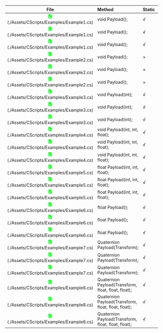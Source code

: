 | File      | Method    |  Static   | Call      | csTime    | jsTime    | luaTime   | csResult  | jsResult  | luaResult |
| :----:    | :----     |  :----    | :----:    | :----:    | :----:    | :----:    | :----:    | :----:    | :----:    |
| ![文件](./pic/code_file.png)(./Assets/CScripts/Examples/Example1.cs)       | void Payload();       | √       | 1000       | 1.0ms       | 3.9ms       | 5.9ms       | `null`       | `null`       | `null`       |
| ![文件](./pic/code_file.png)(./Assets/CScripts/Examples/Example1.cs)       | void Payload();       | √       | 10000       | 0.0ms       | 17.6ms       | 22.5ms       | `null`       | `null`       | `null`       |
| ![文件](./pic/code_file.png)(./Assets/CScripts/Examples/Example1.cs)       | void Payload();       | √       | 100000       | 0.0ms       | 180.8ms       | 227.2ms       | `null`       | `null`       | `null`       |
| ![文件](./pic/code_file.png)(./Assets/CScripts/Examples/Example2.cs)       | void Payload();       | ×       | 1000       | 0.0ms       | 3.9ms       | 4.9ms       | `null`       | `null`       | `null`       |
| ![文件](./pic/code_file.png)(./Assets/CScripts/Examples/Example2.cs)       | void Payload();       | ×       | 10000       | 0.0ms       | 18.6ms       | 35.2ms       | `null`       | `null`       | `null`       |
| ![文件](./pic/code_file.png)(./Assets/CScripts/Examples/Example2.cs)       | void Payload();       | ×       | 100000       | 1.0ms       | 185.7ms       | 343.0ms       | `null`       | `null`       | `null`       |
| ![文件](./pic/code_file.png)(./Assets/CScripts/Examples/Example3.cs)       | void Payload(int);       | √       | 1000       | 0.0ms       | 4.9ms       | 2.9ms       | `null`       | `null`       | `null`       |
| ![文件](./pic/code_file.png)(./Assets/CScripts/Examples/Example3.cs)       | void Payload(int);       | √       | 10000       | 0.0ms       | 20.5ms       | 25.4ms       | `null`       | `null`       | `null`       |
| ![文件](./pic/code_file.png)(./Assets/CScripts/Examples/Example3.cs)       | void Payload(int);       | √       | 100000       | 1.0ms       | 215.9ms       | 261.9ms       | `null`       | `null`       | `null`       |
| ![文件](./pic/code_file.png)(./Assets/CScripts/Examples/Example4.cs)       | void Payload(int, int, float);       | √       | 1000       | 1.0ms       | 2.9ms       | 3.9ms       | `null`       | `null`       | `null`       |
| ![文件](./pic/code_file.png)(./Assets/CScripts/Examples/Example4.cs)       | void Payload(int, int, float);       | √       | 10000       | 0.0ms       | 28.3ms       | 31.3ms       | `null`       | `null`       | `null`       |
| ![文件](./pic/code_file.png)(./Assets/CScripts/Examples/Example4.cs)       | void Payload(int, int, float);       | √       | 100000       | 0.0ms       | 308.1ms       | 325.4ms       | `null`       | `null`       | `null`       |
| ![文件](./pic/code_file.png)(./Assets/CScripts/Examples/Example5.cs)       | float Payload(int, int, float);       | √       | 1000       | 0.0ms       | 5.9ms       | 5.9ms       | 1501500       | 1501500       | 1501500       |
| ![文件](./pic/code_file.png)(./Assets/CScripts/Examples/Example5.cs)       | float Payload(int, int, float);       | √       | 10000       | 0.0ms       | 31.3ms       | 40.1ms       | 1.500183E+08       | 1.50015E+08       | 150015000       |
| ![文件](./pic/code_file.png)(./Assets/CScripts/Examples/Example5.cs)       | float Payload(int, int, float);       | √       | 100000       | 2.0ms       | 338.1ms       | 395.8ms       | 1.500022E+10       | 1.500015E+10       | 15000150000       |
| ![文件](./pic/code_file.png)(./Assets/CScripts/Examples/Example6.cs)       | float Payload();       | √       | 1000       | 1.0ms       | 3.9ms       | 3.9ms       | 6000       | 6000       | 6000       |
| ![文件](./pic/code_file.png)(./Assets/CScripts/Examples/Example6.cs)       | float Payload();       | √       | 10000       | 0.0ms       | 22.5ms       | 34.2ms       | 60000       | 60000       | 60000       |
| ![文件](./pic/code_file.png)(./Assets/CScripts/Examples/Example6.cs)       | float Payload();       | √       | 100000       | 1.0ms       | 206.2ms       | 273.6ms       | 600000       | 600000       | 600000       |
| ![文件](./pic/code_file.png)(./Assets/CScripts/Examples/Example7.cs)       | Quaternion Payload(Transform);       | √       | 1000       | 1.9ms       | 22.5ms       | 14.7ms       | (0.3, 0.3, 0.3, -0.8)       | (0.3, 0.3, 0.3, -0.8)       | (0.3, 0.3, 0.3, -0.8)       |
| ![文件](./pic/code_file.png)(./Assets/CScripts/Examples/Example7.cs)       | Quaternion Payload(Transform);       | √       | 10000       | 2.0ms       | 34.2ms       | 31.3ms       | (-0.1, -0.1, -0.1, 1.0)       | (-0.1, -0.1, -0.1, 1.0)       | (-0.1, -0.1, -0.1, 1.0)       |
| ![文件](./pic/code_file.png)(./Assets/CScripts/Examples/Example7.cs)       | Quaternion Payload(Transform);       | √       | 100000       | 24.4ms       | 363.5ms       | 344.0ms       | (-0.5, -0.4, -0.4, 0.6)       | (-0.5, -0.4, -0.4, 0.6)       | (-0.5, -0.4, -0.4, 0.6)       |
| ![文件](./pic/code_file.png)(./Assets/CScripts/Examples/Example8.cs)       | Quaternion Payload(Transform, float, float, float);       | √       | 1000       | 2.0ms       | 4.9ms       | 4.3ms       | (-0.4, -0.5, -0.7, -0.2)       | (-0.4, -0.5, -0.7, -0.2)       | (-0.4, -0.5, -0.7, -0.2)       |
| ![文件](./pic/code_file.png)(./Assets/CScripts/Examples/Example8.cs)       | Quaternion Payload(Transform, float, float, float);       | √       | 10000       | 3.9ms       | 44.1ms       | 39.6ms       | (0.4, 0.5, 0.7, 0.0)       | (0.4, 0.5, 0.7, 0.0)       | (0.4, 0.5, 0.7, 0.0)       |
| ![文件](./pic/code_file.png)(./Assets/CScripts/Examples/Example8.cs)       | Quaternion Payload(Transform, float, float, float);       | √       | 100000       | 32.3ms       | 480.4ms       | 547.2ms       | (-0.1, -0.1, -0.2, -1.0)       | (-0.1, -0.1, -0.2, -1.0)       | (-0.1, -0.1, -0.2, -1.0)       |